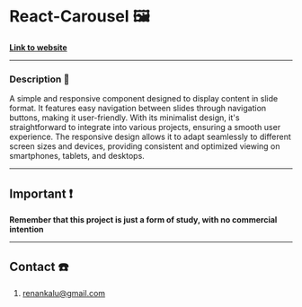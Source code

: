 # React-Carousel 🖼️
**[Link to website]("https://react-carousel-theta.vercel.app/")**

---

### Description 📖
 A simple and responsive component designed to display content in slide format. It features easy navigation between slides through navigation buttons, making it user-friendly. With its minimalist design, it's straightforward to integrate into various projects, ensuring a smooth user experience. The responsive design allows it to adapt seamlessly to different screen sizes and devices, providing consistent and optimized viewing on smartphones, tablets, and desktops.

 ---
 
 ## Important ❗
**Remember that this project is just a form of study, with no commercial intention**

---

## Contact ☎️
1. [renankalu@gmail.com](renankalu@gmail.com)
